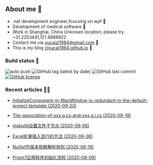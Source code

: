 ﻿
<!--
10/07/2020 23:03:12(UTC)
-->
## About me 🚩
- .net development engineer,foucsing on wpf 🎨
- Development of medical software 💊
- Work in Shanghai, China Unknown location; please try ~31.2253441,121.4888922
- Contact me via yucaizi1984@gmail.com 📧
- This is my blog [ziyucai1984.github.io](https://ziyucai1984.github.io/) 🐌

### Build status 🚀

![auto push](https://github.com/ZiYuCai1984/ZiYuCai1984.Internal/workflows/auto%20push/badge.svg?branch=master) ![GitHub tag (latest by date)](https://img.shields.io/github/v/tag/ZiYuCai1984/ZiYuCai1984) ![GitHub last commit](https://img.shields.io/github/last-commit/ZiYuCai1984/ZiYuCai1984) [![GitHub license](https://img.shields.io/github/license/ZiYuCai1984/ZiYuCai1984)](https://github.com/ZiYuCai1984/ZiYuCai1984)
### Recent articles ✍🏽

- [InitializeComponent-in-MainWindow-is-redundant-in-the-default-project-template (2020-09-20)](https://ziyucai1984.github.io/2020/09/20/InitializeComponent-in-MainWindow-is-redundant-in-the-default-project-template)

- [The-association-of-xxx.g.cs-and-xxx.g.i.cs (2020-09-19)](https://ziyucai1984.github.io/2020/09/19/The-association-of-xxx.g.cs-and-xxx.g.i.cs)

- [msbuild设置文件子节点 (2020-09-06)](https://ziyucai1984.github.io/2020/09/06/msbuild设置文件子节点)

- [Excel批量插入空行的方法 (2020-09-06)](https://ziyucai1984.github.io/2020/09/06/Excel批量插入空行的方法)

- [NuGet包版本依赖解析规则 (2020-08-16)](https://ziyucai1984.github.io/2020/08/16/NuGet包版本依赖解析规则)

- [Prism7应用程序初始化流程 (2020-08-09)](https://ziyucai1984.github.io/2020/08/09/Prism7应用程序初始化流程)



